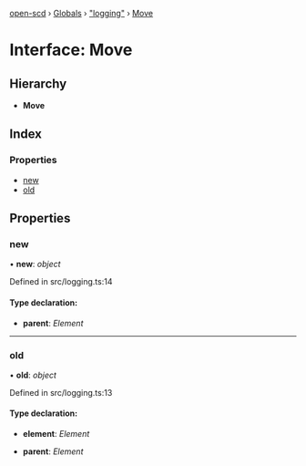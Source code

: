 [open-scd](../README.md) › [Globals](../globals.md) › ["logging"](../modules/_logging_.md) › [Move](_logging_.move.md)

# Interface: Move

## Hierarchy

* **Move**

## Index

### Properties

* [new](_logging_.move.md#new)
* [old](_logging_.move.md#old)

## Properties

###  new

• **new**: *object*

Defined in src/logging.ts:14

#### Type declaration:

* **parent**: *Element*

___

###  old

• **old**: *object*

Defined in src/logging.ts:13

#### Type declaration:

* **element**: *Element*

* **parent**: *Element*
